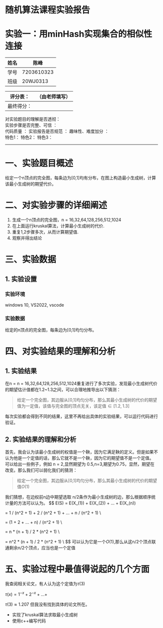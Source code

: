 # 随机算法课程实验报告

# 实验一：用minHash实现集合的相似性连接

| 姓名 | 陈峰       |
| ---- | ---------- |
| 学号 | 7203610323 |
| 班级 | 20WJ0313   |


| 评分表：   | （由老师填写） |
| ---------- | -------------- |
| 最终得分： |
对实验题目的理解是否透彻：     
实验步骤是否完整、可信  ：        
代码质量                ：
实验报告是否规范        ：
趣味性、难度加分        ：       
特色1：
特色2：
特色3：

---

# 一、实验题目概述

给定一个n顶点的完全图，每条边为[0,1]均有分布，在图上构造最小生成树，计算该最小生成树的期望代价。

# 二、对实验步骤的详细阐述
1. 生成一个n顶点的完全图，n = 16,32,64,128,256,512,1024
2. 在上面运行kruskal算法，计算最小生成树的代价.
3. 重复1,2步骤多次，从而计算期望值.
4. 观察并得出结论


#  三、实验数据

## 1. 实验设置

### 实验环境

windows 10, VS2022, vscode

### 实验数据

给定的n顶点的完全图，每条边为[0,1]均匀分布。

# 四、对实验结果的理解和分析

## 1. 实验结果
在n = n = 16,32,64,128,256,512,1024重复进行了多次实验，发现最小生成树代价的期望估计值都在1.2~1.3之间，可以合理地推导出以下猜测：

> 给定一个完全图，其边服从[0,1]均匀分布，那么其最小生成树的代价的期望值为一定值，该值与完全图的顶点无关，该定值$\in[1.2,1.3]$

每次实验都会得到不同的结果，这里不再给出具体的实验结果，可以运行代码进行验证。

## 2. 实验结果的理解和分析

首先，我会认为该最小生成树的权值是一个鞅，因为它满足鞅的定义。但是如果不认为他是一个定值的话，那么它就不是一个鞅，因为它的期望值不是一个定值。
可以给出一些例子，例如 n = 2,显然期望为 0.5,n=3,期望为0.75，显然，期望在改变。那么我们可以弱化我们的猜测：
>给定一个完全图，其边服从[0,1]均匀分布，那么其最小生成树的代价的期望值$O(1)$

我们猜想，在边权前n边中期望选取 n/2条作为最小生成树的边，那么根据顺序统计量的方法可以认为。
$$
E(S) = E(X_(1)) + E(X_(2)) + ... + E(X_(n))

  = 1 / (n^2 + 1) + 2 / (n^2 + 1) + ... + n / (n^2 + 1) \\
  
  = (1 + 2 + ... + n) / (n^2 + 1) \\
  
  = n * (n + 1) / 2 * (n^2 + 1) \\

  = n^2 * (n + 1) / 2 * (n^2 + 1) \\
$$
可以认为它是一个$O(1)$,那么从这n/2个顶点联通剩余n/2个顶点，应当也是一个定值
# 五、实验过程中最值得说起的几个方面

我查阅相关论文，有人认为这个定值为$\tau(3)$

$\tau(x) = 1^{-x} + 2^{-x}+...+$

$\tau(3)\approx1.207$
但我没有找到具体的论文所在。

- 实现了kruskal算法求取最小生成树
- 使用c++编写代码